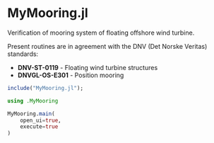 MyMooring.jl
============


Verification of mooring system of floating offshore wind turbine. 

Present routines are in agreement with the DNV (Det Norske Veritas) standards:

- **DNV-ST-0119** - Floating wind turbine structures
- **DNVGL-OS-E301** - Position mooring


```julia
include("MyMooring.jl");

using .MyMooring 

MyMooring.main(
    open_ui=true,
    execute=true
)
```